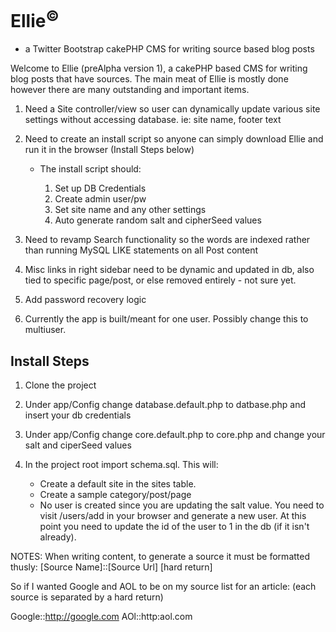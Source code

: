 Ellie<sup>&#0169;</sup> 
======================
- a Twitter Bootstrap cakePHP CMS for writing source based blog posts

Welcome to Ellie (preAlpha version 1), a cakePHP based CMS for writing blog posts that have sources. The main meat of Ellie is mostly done however there are many outstanding and important items. 

1. Need a Site controller/view so user can dynamically update various site settings without accessing database.
ie: site name, footer text

2. Need to create an install script so anyone can simply download Ellie and run it in the browser (Install Steps below)
	* The install script should:

		1. Set up DB Credentials
		1. Create admin user/pw
		1. Set site name and any other settings
		1. Auto generate random salt and cipherSeed values


3. Need to revamp Search functionality so the words are indexed rather than running MySQL LIKE statements on all Post content

4. Misc links in right sidebar need to be dynamic and updated in db, also tied to specific page/post, or else removed entirely - not sure yet.

5. Add password recovery logic

6. Currently the app is built/meant for one user. Possibly change this to multiuser. 


Install Steps
---------------
1. Clone the project
2. Under app/Config change database.default.php to datbase.php and insert your db credentials
3. Under app/Config change core.default.php to core.php and change your salt and ciperSeed values
4. In the project root import schema.sql. This will:

	* Create a default site in the sites table.
	* Create a sample category/post/page 
	* No user is created since you are updating the salt value. You need to visit /users/add in your browser and generate a new user. At this point you need to update the id of the user to 1 in the db (if it isn't already). 


NOTES: When writing content, to generate a source it must be formatted thusly:
[Source Name]::[Source Url] [hard return]

So if I wanted Google and AOL to be on my source list for an article: (each source is separated by a hard return) 

Google::http://google.com
AOl::http:aol.com

